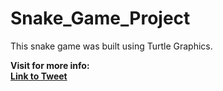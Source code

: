 # Snake_Game_Project
<p>This snake game was built using Turtle Graphics.</p>
<strong>Visit for more info: <strong> <br>
<a href="https://twitter.com/imksprateek/status/1658181415811313664?s=20">Link to Tweet</a>

